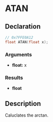 # ATAN

## Declaration
```cpp
// 0x7FFE0A12
float ATAN(float x);
```

### Arguments
- **float:** x

### Results
- **float**

## Description
Caluclates the arctan.